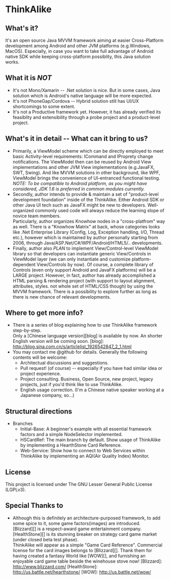 ThinkAlike
==========

What's it?
----------
It's an open source Java MVVM framework aiming at easier Cross-Platform development among Android and other JVM platforms (e.g.Windows, MacOS).
Especially, in case you want to take full advantage of Android native SDK while keeping cross-platform possiblity, this Java solution works.

What it is *NOT*
----------------
* It's not Mono/Xamarin -- .Net solution is nice. But in some cases, Java solution which is Android's native language will be more expected.
* It's not PhoneGap/Cordova -- Hybrid solution still has UI/UX shortcomings to some extent.
* It's not a Productive framework yet. However, it has already verified its feasiblity and extensibility through a probe project and a product-level project.

What's it in detail -- What can it bring to us?
-----------------------------------------------
* Primarily, a ViewModel scheme which can be directly employed to meet basic Activity-level requirements: ICommand and IProprety change notifications.
  The ViewModel then can be reused by Android View implementations and other JVM View implementations (e.g.JavaFX, SWT, Swing). 
  And like MVVM solutions in other background, like WPF, ViewModel brings the convenience of UI-entranced functional testing.  
  *NOTE: To be compatible to Android platform, as you might have considered, JDK 1.6 is preferred in common modules currently.*
* Secondly, author intends to provide & maintain a set of "product-level development foundation" inside of the ThinkAlike.
  Either Android SDK or other Java UI tech such as JavaFX might be new to developers. Well-organized commonly used code will always reduce the learning slope of novice team members.  
  Particularly, author organizes Knowhow nodes in a "cross-platfrom" way as well. There is a "Knowhow Matrix" at back, whose categories looks like .Net Enterprise Library (Config, Log, Exception handling, I/O, Thread etc.), however which is maintained by author personally starting from 2006, through Java/ASP.Net/C#/WPF/Android/HTML5/.. developments.
* Finally, author also *PLAN* to implement View/Control-level ViewModel library so that developers can instantiate generic View/Controls in ViewModel layer (we can only instantiate and customize platform-dependent View/Controls by now).
  Of course, a complete library of Controls (even only support Android and JavaFX platforms) will be a LARGE project. However, in fact, author has already accomplished a HTML parsing & rendering project (with support to layout alignment, attributes, styles. not whole set of HTML/CSS though) by using the MVVM framework. There is a possibility to explore further as long as there is new chance of relevant developments.
  
Where to get more info?
-----------------------
* There is a series of blog explaining how to use ThinkAlike framework step-by-step.  
  Only a [Chinese language version][blog] is available by now. An shorter English version will be coming soon.
  [blog]: http://blog.sina.com.cn/s/articlelist_1926542847_2_1.html
* You may contact me @github for details. Generally the following contents will be welcome: 
  * Architectual discussions and suggestions.
  * Pull request! (of course) -- especially if you have had similar idea or project experience.
  * Project consulting. Business, Open Source, new project, legacy projects, just if you'd think like to use ThinkAlike.
  * English usage correction. (I'm a Chinese native speaker working at a Japanese company, so...)

Structural directions
---------------------
* Branches
  * Initial-Base: A beginner's example with all essential framework factors and a simple NodeSelector implemented. 
  * HSCardRef: The main branch by default. Show usage of ThinkAlike by implementing a HearthStone Card Reference.
  * Web-Service: Show how to connect to Web Services within ThinkAlike by implementing an AQI(Air Quality Index) Monitor.

License 
-------
This project is licensed under The GNU Lesser General Public License (LGPLv3).

Special Thanks to 
-----------------
* Although this is definitely an architecture-purposed framework, to add some spice to it, some game factors(images) are introduced.  
  [Blizzard][] is a respect-award game entertainment company.  
  [HealthStone][] is its stunning breaker on strategy card game market (under closed beta test phase).  
  ThinkAlike will appear as a simple "Game Card Reference". Commercial license for the card images belongs to [Blizzard][]. Thank them for having created a fantasy World like [WOW][], and furnishing an enjoyable card game table beside the winehouse stove now! 
  [Blizzard]: http://www.blizzard.com/
  [HealthStone]: http://us.battle.net/hearthstone/
  [WOW]: http://us.battle.net/wow/


